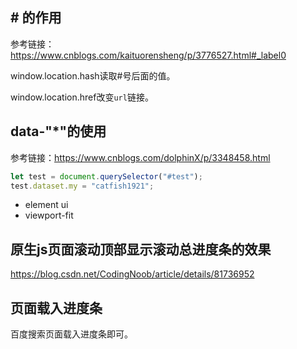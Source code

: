 ## # 的作用

参考链接：https://www.cnblogs.com/kaituorensheng/p/3776527.html#_label0

window.location.hash读取#号后面的值。

window.location.href改变`url`链接。

## data-"*"的使用

参考链接：https://www.cnblogs.com/dolphinX/p/3348458.html

```javascript
let test = document.querySelector("#test");
test.dataset.my = "catfish1921";
```

- element ui
- viewport-fit

## 原生js页面滚动顶部显示滚动总进度条的效果

https://blog.csdn.net/CodingNoob/article/details/81736952

## 页面载入进度条

百度搜索页面载入进度条即可。

